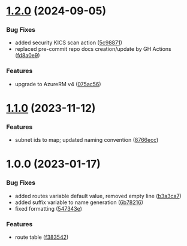 # [1.2.0](https://github.com/data-platform-hq/terraform-azurerm-route-table/compare/v1.1.0...v1.2.0) (2024-09-05)


### Bug Fixes

* added security KICS scan action ([5c98871](https://github.com/data-platform-hq/terraform-azurerm-route-table/commit/5c988716a5ea3aae1652b5f9b62b9c25623a89b7))
* replaced pre-commit repo docs creation/update by GH Actions ([fd8a0e9](https://github.com/data-platform-hq/terraform-azurerm-route-table/commit/fd8a0e9a30feb2f034eb605adfec5ec480a719e6))


### Features

* upgrade to AzureRM v4 ([075ac56](https://github.com/data-platform-hq/terraform-azurerm-route-table/commit/075ac566461f5e48189cb9a68bf984e1664532cf))

# [1.1.0](https://github.com/data-platform-hq/terraform-azurerm-route-table/compare/v1.0.0...v1.1.0) (2023-11-12)


### Features

* subnet ids to map; updated naming convention ([8766ecc](https://github.com/data-platform-hq/terraform-azurerm-route-table/commit/8766eccbe69770ba389e80ea592deaa968886bc3))

# 1.0.0 (2023-01-17)


### Bug Fixes

* added routes variable default value, removed empty line ([b3a3ca7](https://github.com/data-platform-hq/terraform-azurerm-route-table/commit/b3a3ca73a2dab8fd52c12813402c2f0f4de24b3a))
* added suffix variable to name generation ([6b78216](https://github.com/data-platform-hq/terraform-azurerm-route-table/commit/6b78216f0f93c02e892eabbcb572297e0019dff1))
* fixed formatting ([547343e](https://github.com/data-platform-hq/terraform-azurerm-route-table/commit/547343e34ba534b08c0a25e70f3b210f6de1f0c0))


### Features

* route table ([f383542](https://github.com/data-platform-hq/terraform-azurerm-route-table/commit/f3835420c99032f3490af48f407b741e75b776a1))
